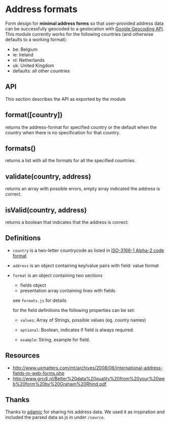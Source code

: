 Address formats
================

Form design for **minimal address forms** so that user-provided address data can be successfully geocoded to a geolocation with [Google Geocoding API](https://developers.google.com/maps/documentation/geocoding/). This module currently works for the following countries (and otherwise defaults to a working format):

- be: Belgium
- ie: Ireland
- nl: Netherlands
- uk: United Kingdom
- defaults: all other countries

API
-----------------

This section describes the API as exported by the module

## format([country])

returns the address-format for specified country or the default when the country when there is no specification for that country.

## formats()

returns a list with all the formats for all the specified countries.

## validate(country, address)

returns an array with possible errors, empty array indicated the address is correct.


## isValid(country, address)

returns a boolean that indicates that the address is correct.


Definitions
-----------------

- `country` is a two-letter countrycode as listed in [ISO-3166-1 Alpha-2 code format](http://en.wikipedia.org/wiki/ISO_3166-1_alpha-2#Officially_assigned_code_elements)

- `address` is an object containing key/value pairs with field: value format

- `format` is an object containing two sections

	- fields object 
	- presentation array containing lines with fields
	
	see `formats.js` for details


	for the field definitions the following properties can be set:

	- `values`: Array of Strings, possible values (eg. county names)

	- `optional`: Boolean, indicates if field is always required.

	- `example`: String, example for field.

Resources
--------------------

- http://www.uxmatters.com/mt/archives/2008/06/international-address-fields-in-web-forms.php
- http://www.grcdi.nl/Better%20data%20quality%20from%20your%20web%20form%20by%20Graham%20Rhind.pdf


Thanks
--------------------

Thanks to [adamic](https://github.com/adamlc/address-format) for sharing his address data. We used it as inspiration and included the parsed data as js in under `/source`.
